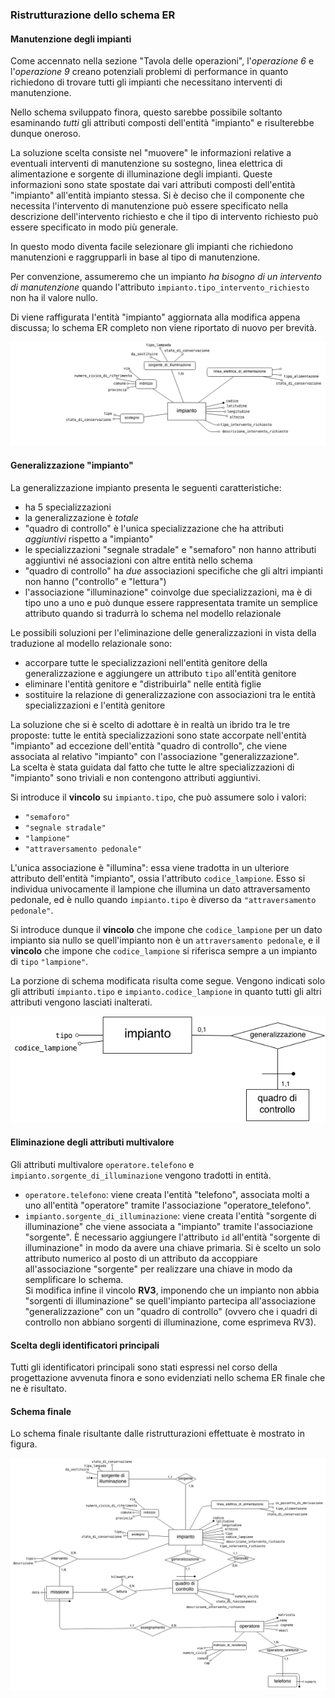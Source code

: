 ### Ristrutturazione dello schema ER

#### Manutenzione degli impianti

Come accennato nella sezione "Tavola delle operazioni", l'*operazione 6* e
l'*operazione 9* creano potenziali problemi di performance in quanto richiedono
di trovare tutti gli impianti che necessitano interventi di manutenzione.

Nello schema sviluppato finora, questo sarebbe possibile soltanto esaminando
*tutti* gli attributi composti dell'entità "impianto" e risulterebbe dunque
oneroso.

La soluzione scelta consiste nel "muovere" le informazioni relative a eventuali
interventi di manutenzione su sostegno, linea elettrica di alimentazione e
sorgente di illuminazione degli impianti. Queste informazioni sono state
spostate dai vari attributi composti dell'entità "impianto" all'entità impianto
stessa. Si è deciso che il componente che necessita l'intervento di manutenzione
può essere specificato nella descrizione dell'intervento richiesto e che il tipo
di intervento richiesto può essere specificato in modo più generale.

In questo modo diventa facile selezionare gli impianti che richiedono
manutenzioni e raggrupparli in base al tipo di manutenzione.

Per convenzione, assumeremo che un impianto *ha bisogno di un intervento di
manutenzione* quando l'attributo `impianto.tipo_intervento_richiesto` non ha il
valore nullo.

Di viene raffigurata l'entità "impianto" aggiornata alla modifica appena
discussa; lo schema ER completo non viene riportato di nuovo per brevità.

![](images/entita-impianto-con-manutenzione.png)

#### Generalizzazione "impianto"

La generalizzazione impianto presenta le seguenti caratteristiche:

- ha 5 specializzazioni
- la generalizzazione è *totale*
- "quadro di controllo" è l'unica specializzazione che ha attributi *aggiuntivi*
    rispetto a "impianto"
- le specializzazioni "segnale stradale" e "semaforo" non hanno attributi
    aggiuntivi né associazioni con altre entità nello schema
- "quadro di controllo" ha *due* associazioni specifiche che gli altri impianti
    non hanno ("controllo" e "lettura")
- l'associazione "illuminazione" coinvolge due specializzazioni, ma è di tipo
    uno a uno e può dunque essere rappresentata tramite un semplice attributo
    quando si tradurrà lo schema nel modello relazionale

Le possibili soluzioni per l'eliminazione delle generalizzazioni in vista della
traduzione al modello relazionale sono:

- accorpare tutte le specializzazioni nell'entità genitore della
    generalizzazione e aggiungere un attributo `tipo` all'entità genitore
- eliminare l'entità genitore e "distribuirla" nelle entità figlie
- sostituire la relazione di generalizzazione con associazioni tra le entità
    specializzazioni e l'entità genitore

La soluzione che si è scelto di adottare è in realtà un ibrido tra le tre
proposte: tutte le entità specializzazioni sono state accorpate nell'entità
"impianto" ad eccezione dell'entità "quadro di controllo", che viene associata
al relativo "impianto" con l'associazione "generalizzazione".  
La scelta è stata guidata dal fatto che tutte le altre specializzazioni di
"impianto" sono triviali e non contengono attributi aggiuntivi.

Si introduce il **vincolo** su `impianto.tipo`, che può assumere solo i valori:

- `"semaforo"`
- `"segnale stradale"`
- `"lampione"`
- `"attraversamento pedonale"`

L'unica associazione è "illumina": essa viene tradotta in un ulteriore attributo
dell'entità "impianto", ossia l'attributo `codice_lampione`. Esso si individua
univocamente il lampione che illumina un dato attraversamento pedonale, ed è
nullo quando `impianto.tipo` è diverso da `"attraversamento pedonale"`.

Si introduce dunque il **vincolo** che impone che `codice_lampione` per un dato
impianto sia nullo se quell'impianto non è un `attraversamento pedonale`, e il
**vincolo** che impone che `codice_lampione` si riferisca sempre a un impianto
di `tipo` `"lampione"`.

La porzione di schema modificata risulta come segue. Vengono indicati solo gli
attributi `impianto.tipo` e `impianto.codice_lampione` in quanto tutti gli altri
attributi vengono lasciati inalterati.

![](images/eliminazione-generalizzazione.png)

#### Eliminazione degli attributi multivalore

Gli attributi multivalore `operatore.telefono` e
`impianto.sorgente_di_illuminazione` vengono tradotti in entità.

- `operatore.telefono`: viene creata l'entità "telefono", associata
    molti a uno all'entità "operatore" tramite l'associazione
    "operatore_telefono".
- `impianto.sorgente_di_illuminazione`: viene creata l'entità "sorgente di
    illuminazione" che viene associata a "impianto" tramite l'associazione
    "sorgente". È necessario aggiungere l'attributo `id` all'entità "sorgente di
    illuminazione" in modo da avere una chiave primaria. Si è scelto un solo
    attributo numerico al posto di un attributo da accoppiare all'associazione
    "sorgente" per realizzare una chiave in modo da semplificare lo schema.  
    Si modifica infine il vincolo **RV3**, imponendo che un impianto non abbia
    "sorgenti di illuminazione" se quell'impianto partecipa all'associazione
    "generalizzazione" con un "quadro di controllo" (ovvero che i quadri di
    controllo non abbiano sorgenti di illuminazione, come esprimeva RV3).

#### Scelta degli identificatori principali

Tutti gli identificatori principali sono stati espressi nel corso della
progettazione avvenuta finora e sono evidenziati nello schema ER finale che ne è
risultato.

#### Schema finale

Lo schema finale risultante dalle ristrutturazioni effettuate è mostrato in
figura.

![](images/er-v2.png)
